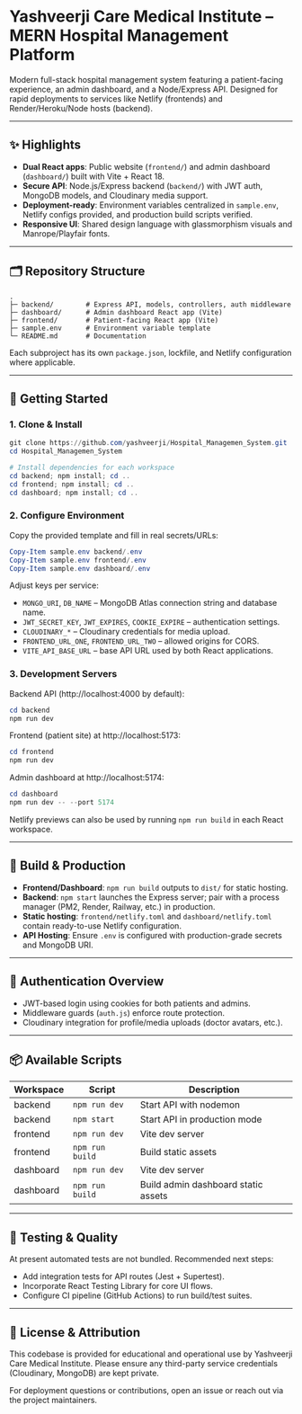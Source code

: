 # Yashveerji Care Medical Institute – MERN Hospital Management Platform

Modern full-stack hospital management system featuring a patient-facing experience, an admin dashboard, and a Node/Express API. Designed for rapid deployments to services like Netlify (frontends) and Render/Heroku/Node hosts (backend).

---

## ✨ Highlights

- **Dual React apps**: Public website (`frontend/`) and admin dashboard (`dashboard/`) built with Vite + React 18.
- **Secure API**: Node.js/Express backend (`backend/`) with JWT auth, MongoDB models, and Cloudinary media support.
- **Deployment-ready**: Environment variables centralized in `sample.env`, Netlify configs provided, and production build scripts verified.
- **Responsive UI**: Shared design language with glassmorphism visuals and Manrope/Playfair fonts.

---

## 🗂 Repository Structure

```
.
├─ backend/        # Express API, models, controllers, auth middleware
├─ dashboard/      # Admin dashboard React app (Vite)
├─ frontend/       # Patient-facing React app (Vite)
├─ sample.env      # Environment variable template
└─ README.md       # Documentation
```

Each subproject has its own `package.json`, lockfile, and Netlify configuration where applicable.

---

## 🚀 Getting Started

### 1. Clone & Install

```powershell
git clone https://github.com/yashveerji/Hospital_Managemen_System.git
cd Hospital_Managemen_System

# Install dependencies for each workspace
cd backend; npm install; cd ..
cd frontend; npm install; cd ..
cd dashboard; npm install; cd ..
```

### 2. Configure Environment

Copy the provided template and fill in real secrets/URLs:

```powershell
Copy-Item sample.env backend/.env
Copy-Item sample.env frontend/.env
Copy-Item sample.env dashboard/.env
```

Adjust keys per service:

- `MONGO_URI`, `DB_NAME` – MongoDB Atlas connection string and database name.
- `JWT_SECRET_KEY`, `JWT_EXPIRES`, `COOKIE_EXPIRE` – authentication settings.
- `CLOUDINARY_*` – Cloudinary credentials for media upload.
- `FRONTEND_URL_ONE`, `FRONTEND_URL_TWO` – allowed origins for CORS.
- `VITE_API_BASE_URL` – base API URL used by both React applications.

### 3. Development Servers

Backend API (http://localhost:4000 by default):

```powershell
cd backend
npm run dev
```

Frontend (patient site) at http://localhost:5173:

```powershell
cd frontend
npm run dev
```

Admin dashboard at http://localhost:5174:

```powershell
cd dashboard
npm run dev -- --port 5174
```

Netlify previews can also be used by running `npm run build` in each React workspace.

---

## 🧱 Build & Production

- **Frontend/Dashboard**: `npm run build` outputs to `dist/` for static hosting.
- **Backend**: `npm start` launches the Express server; pair with a process manager (PM2, Render, Railway, etc.) in production.
- **Static hosting**: `frontend/netlify.toml` and `dashboard/netlify.toml` contain ready-to-use Netlify configuration.
- **API Hosting**: Ensure `.env` is configured with production-grade secrets and MongoDB URI.

---

## 🔐 Authentication Overview

- JWT-based login using cookies for both patients and admins.
- Middleware guards (`auth.js`) enforce route protection.
- Cloudinary integration for profile/media uploads (doctor avatars, etc.).

---

## 📦 Available Scripts

| Workspace   | Script          | Description                              |
|-------------|-----------------|------------------------------------------|
| backend     | `npm run dev`   | Start API with nodemon                   |
| backend     | `npm start`     | Start API in production mode             |
| frontend    | `npm run dev`   | Vite dev server                          |
| frontend    | `npm run build` | Build static assets                      |
| dashboard   | `npm run dev`   | Vite dev server                          |
| dashboard   | `npm run build` | Build admin dashboard static assets      |

---

## 🧪 Testing & Quality

At present automated tests are not bundled. Recommended next steps:

- Add integration tests for API routes (Jest + Supertest).
- Incorporate React Testing Library for core UI flows.
- Configure CI pipeline (GitHub Actions) to run build/test suites.

---

## 📄 License & Attribution

This codebase is provided for educational and operational use by Yashveerji Care Medical Institute. Please ensure any third-party service credentials (Cloudinary, MongoDB) are kept private.

For deployment questions or contributions, open an issue or reach out via the project maintainers.

